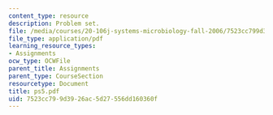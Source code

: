 ```yaml
---
content_type: resource
description: Problem set.
file: /media/courses/20-106j-systems-microbiology-fall-2006/7523cc799d3926ac5d27556dd160360f_ps5.pdf
file_type: application/pdf
learning_resource_types:
- Assignments
ocw_type: OCWFile
parent_title: Assignments
parent_type: CourseSection
resourcetype: Document
title: ps5.pdf
uid: 7523cc79-9d39-26ac-5d27-556dd160360f
---
```

